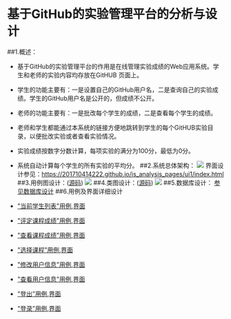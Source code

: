 # 基于GitHub的实验管理平台的分析与设计
##1.概述：
- 基于GitHub的实验管理平台的作用是在线管理实验成绩的Web应用系统。学生和老师的实验内容均存放在GitHUB 页面上。
- 学生的功能主要有：一是设置自己的GitHub用户名，二是查询自己的实验成绩。学生的GitHub用户名是公开的，但成绩不公开。
- 老师的功能主要有：一是批改每个学生的成绩，二是查看每个学生的成绩。
- 老师和学生都能通过本系统的链接方便地跳转到学生的每个GitHUB实验目录，以便批改实验或者查看实验情况。
- 实验成绩按数字分数计算，每项实验的满分为100分，最低为0分。
- 系统自动计算每个学生的所有实验的平均分。
##2.系统总体架构：
![](.README_images/1.png)
界面设计参见：https://201710414222.github.io/is_analysis_pages/ui1/index.html
##3.用例图设计：([源码](源码/1.puml))
![](.README_images/2.png)
##4.类图设计：([源码](源码/2.puml))
![](.README_images/3.png)
##5.数据库设计：
[参见数据库设计](数据库设计.md)
##6.用例及界面详细设计
- ["当前学生列表"用例](用例/当前课程学生列表.md),[界面](https://201710414222.github.io/is_analysis_pages/ui1/学生页面.html)

- ["评定课程成绩”用例](用例/评定成绩.md),[界面](https://201710414222.github.io/is_analysis_pages/ui1/评定成绩第一学期软分页面.html)

- ["查看课程成绩”用例](用例/查看成绩.md),[界面](https://201710414222.github.io/is_analysis_pages/ui1/第一学期软分成绩.html)

- ["选择课程”用例](用例/选择课程.md),[界面](https://201710414222.github.io/is_analysis_pages/ui1/选择页面.html)

- ["修改用户信息”用例](用例/修改用户信息用例.md),[界面](https://201710414222.github.io/is_analysis_pages/ui1/修改用户信息.html)

- ["查看用户信息”用例](用例/查看用户信息.md),[界面](https://201710414222.github.io/is_analysis_pages/ui1/查看用户信息.html)

- ["登出”用例](用例/登出.md),[界面](https://201710414222.github.io/is_analysis_pages/ui1/index.html)

- ["登录”用例](用例/登录.md),[界面](https://201710414222.github.io/is_analysis_pages/ui1/登录.html)